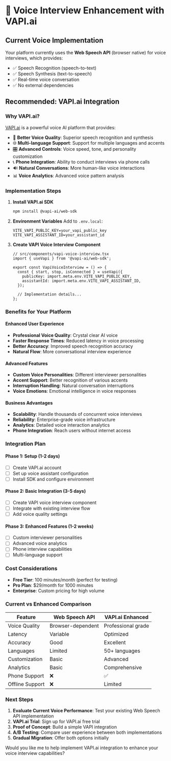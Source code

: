 # 🎤 Voice Interview Enhancement with VAPI.ai

## Current Voice Implementation
Your platform currently uses the **Web Speech API** (browser native) for voice interviews, which provides:
- ✅ Speech Recognition (speech-to-text)
- ✅ Speech Synthesis (text-to-speech)
- ✅ Real-time voice conversation
- ✅ No external dependencies

## Recommended: VAPI.ai Integration

### Why VAPI.ai?
[VAPI.ai](https://vapi.ai) is a powerful voice AI platform that provides:
- 🎯 **Better Voice Quality**: Superior speech recognition and synthesis
- 🌐 **Multi-language Support**: Support for multiple languages and accents
- 🎛️ **Advanced Controls**: Voice speed, tone, and personality customization
- 📞 **Phone Integration**: Ability to conduct interviews via phone calls
- 🔊 **Natural Conversations**: More human-like voice interactions
- 📊 **Voice Analytics**: Advanced voice pattern analysis

### Implementation Steps

1. **Install VAPI.ai SDK**
   ```bash
   npm install @vapi-ai/web-sdk
   ```

2. **Environment Variables**
   Add to `.env.local`:
   ```env
   VITE_VAPI_PUBLIC_KEY=your_vapi_public_key
   VITE_VAPI_ASSISTANT_ID=your_assistant_id
   ```

3. **Create VAPI Voice Interview Component**
   ```tsx
   // src/components/vapi-voice-interview.tsx
   import { useVapi } from '@vapi-ai/web-sdk';
   
   export const VapiVoiceInterview = () => {
     const { start, stop, isConnected } = useVapi({
       publicKey: import.meta.env.VITE_VAPI_PUBLIC_KEY,
       assistantId: import.meta.env.VITE_VAPI_ASSISTANT_ID,
     });
     
     // Implementation details...
   };
   ```

### Benefits for Your Platform

#### Enhanced User Experience
- **Professional Voice Quality**: Crystal clear AI voice
- **Faster Response Times**: Reduced latency in voice processing
- **Better Accuracy**: Improved speech recognition accuracy
- **Natural Flow**: More conversational interview experience

#### Advanced Features
- **Custom Voice Personalities**: Different interviewer personalities
- **Accent Support**: Better recognition of various accents
- **Interruption Handling**: Natural conversation interruptions
- **Voice Emotions**: Emotional intelligence in voice responses

#### Business Advantages
- **Scalability**: Handle thousands of concurrent voice interviews
- **Reliability**: Enterprise-grade voice infrastructure
- **Analytics**: Detailed voice interaction analytics
- **Phone Integration**: Reach users without internet access

### Integration Plan

#### Phase 1: Setup (1-2 days)
- [ ] Create VAPI.ai account
- [ ] Set up voice assistant configuration
- [ ] Install SDK and configure environment

#### Phase 2: Basic Integration (3-5 days)
- [ ] Create VAPI voice interview component
- [ ] Integrate with existing interview flow
- [ ] Add voice quality settings

#### Phase 3: Enhanced Features (1-2 weeks)
- [ ] Custom interviewer personalities
- [ ] Advanced voice analytics
- [ ] Phone interview capabilities
- [ ] Multi-language support

### Cost Considerations
- **Free Tier**: 100 minutes/month (perfect for testing)
- **Pro Plan**: $29/month for 1000 minutes
- **Enterprise**: Custom pricing for high volume

### Current vs Enhanced Comparison

| Feature | Web Speech API | VAPI.ai Enhanced |
|---------|----------------|------------------|
| Voice Quality | Browser-dependent | Professional grade |
| Latency | Variable | Optimized |
| Accuracy | Good | Excellent |
| Languages | Limited | 50+ languages |
| Customization | Basic | Advanced |
| Analytics | Basic | Comprehensive |
| Phone Support | ❌ | ✅ |
| Offline Support | ❌ | Limited |

### Next Steps

1. **Evaluate Current Voice Performance**: Test your existing Web Speech API implementation
2. **VAPI.ai Trial**: Sign up for VAPI.ai free trial
3. **Proof of Concept**: Build a simple VAPI integration
4. **A/B Testing**: Compare user experience between both implementations
5. **Gradual Migration**: Offer both options initially

Would you like me to help implement VAPI.ai integration to enhance your voice interview capabilities?
